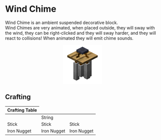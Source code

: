 # Wind Chime

<!--description:Learn everything about the Wind Chime, an ambient suspended animated decorative block.-->
<!--thumbnail:images/render/wind_chime.png-->

Wind Chime is an ambient suspended decorative block.  
Wind Chimes are very animated, when placed outside,
they will sway with the wind, they can be right-clicked and they will sway harder,
and they will react to collisions! When animated they will emit chime sounds.

<div style="display: flex; justify-content: center;">
<img alt="Wind Chime" title="Wind Chime" class="item" src="../images/render/wind_chime.png" width="128" height="128" />
</div>

<!-- TODO: include a video of the Wind Chime in action :3 -->

## Crafting

<table class="crafting-grid">
<thead>
    <th>Crafting Table</th>
</thead>
<tbody>
    <tr>
        <td></td>
        <td>String</td>
        <td></td>
    </tr>
    <tr>
        <td>Stick</td>
        <td>Stick</td>
        <td>Stick</td>
    </tr>
    <tr>
        <td>Iron Nugget</td>
        <td>Iron Nugget</td>
        <td>Iron Nugget</td>
    </tr>
</tbody>
</table>
